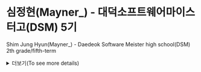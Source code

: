 # 심정현(Mayner_) - 대덕소프트웨어마이스터고(DSM) 5기

Shim Jung Hyun(Mayner_) - Daedeok Software Meister high school(DSM) 2th grade/fifth-term

<details>
  <summary> 더보기(To see more details)</summary>

### 🔭 I’m currently working on
저는 대덕소프트웨어마이스터고(대마고)의 5기입니다.

I am in the second year of Daedeok Software Meister High School(DSM) as the 5th generation.

School Information: http://dsmhs.djsch.kr/main.do

### 🌱 I’m currently learning
- Machine Learning & Deep Learning
- NLP
- Computer Vision
- Data Science & Analysis
- Spring

### 📫 How to reach me
- Main Email: shj030220@gmail.com
- Secondary Email: shj030220@dsm.hs.kr

### ⚡ I'm skilled in
- C
- R
- Python
- Tensorflow

</details>
